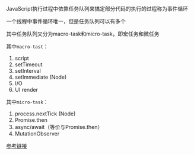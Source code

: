 JavaScript执行过程中依靠任务队列来搞定部分代码的执行的过程称为事件循环

一个线程中事件循环唯一，但是任务队列可以有多个

其中任务队列又分为macro-task和micro-task，即宏任务和微任务

其中`macro-tast`：

1. script
2. setTimeout
3. setInterval
4. setImmediate   (Node)
5. I/O
6. UI render

其中`micro-task`：

1. process.nextTick   (Node)
2. Promise.then
3. async/await（等价与Promise.then）
4. MutationObserver

[参考链接](https://github.com/i-want-offer/FE-Essay/blob/master/JS/%E4%BA%8B%E4%BB%B6%E5%BE%AA%E7%8E%AF.md)

